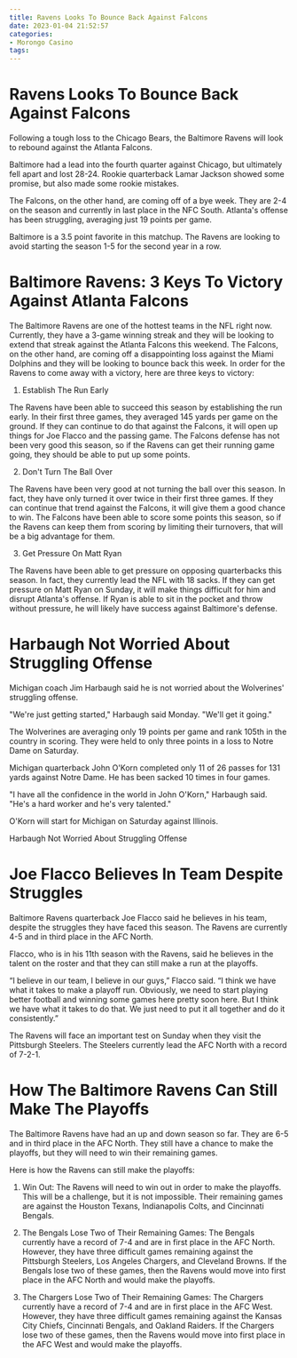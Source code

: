 ```yaml
---
title: Ravens Looks To Bounce Back Against Falcons 
date: 2023-01-04 21:52:57
categories:
- Morongo Casino
tags:
---
```



#  Ravens Looks To Bounce Back Against Falcons 

Following a tough loss to the Chicago Bears, the Baltimore Ravens will look to rebound against the Atlanta Falcons.

Baltimore had a lead into the fourth quarter against Chicago, but ultimately fell apart and lost 28-24. Rookie quarterback Lamar Jackson showed some promise, but also made some rookie mistakes.

The Falcons, on the other hand, are coming off of a bye week. They are 2-4 on the season and currently in last place in the NFC South. Atlanta's offense has been struggling, averaging just 19 points per game.

Baltimore is a 3.5 point favorite in this matchup. The Ravens are looking to avoid starting the season 1-5 for the second year in a row.

#  Baltimore Ravens: 3 Keys To Victory Against Atlanta Falcons 


The Baltimore Ravens are one of the hottest teams in the NFL right now. Currently, they have a 3-game winning streak and they will be looking to extend that streak against the Atlanta Falcons this weekend. The Falcons, on the other hand, are coming off a disappointing loss against the Miami Dolphins and they will be looking to bounce back this week. In order for the Ravens to come away with a victory, here are three keys to victory: 

1) Establish The Run Early

The Ravens have been able to succeed this season by establishing the run early. In their first three games, they averaged 145 yards per game on the ground. If they can continue to do that against the Falcons, it will open up things for Joe Flacco and the passing game. The Falcons defense has not been very good this season, so if the Ravens can get their running game going, they should be able to put up some points. 

2) Don't Turn The Ball Over

The Ravens have been very good at not turning the ball over this season. In fact, they have only turned it over twice in their first three games. If they can continue that trend against the Falcons, it will give them a good chance to win. The Falcons have been able to score some points this season, so if the Ravens can keep them from scoring by limiting their turnovers, that will be a big advantage for them. 

3) Get Pressure On Matt Ryan

The Ravens have been able to get pressure on opposing quarterbacks this season. In fact, they currently lead the NFL with 18 sacks. If they can get pressure on Matt Ryan on Sunday, it will make things difficult for him and disrupt Atlanta's offense. If Ryan is able to sit in the pocket and throw without pressure, he will likely have success against Baltimore's defense.

#  Harbaugh Not Worried About Struggling Offense 

Michigan coach Jim Harbaugh said he is not worried about the Wolverines' struggling offense.

"We're just getting started," Harbaugh said Monday. "We'll get it going."

The Wolverines are averaging only 19 points per game and rank 105th in the country in scoring. They were held to only three points in a loss to Notre Dame on Saturday.

Michigan quarterback John O'Korn completed only 11 of 26 passes for 131 yards against Notre Dame. He has been sacked 10 times in four games.

"I have all the confidence in the world in John O'Korn," Harbaugh said. "He's a hard worker and he's very talented."

O'Korn will start for Michigan on Saturday against Illinois.


Harbaugh Not  Worried About Struggling Offense

#  Joe Flacco Believes In Team Despite Struggles 

Baltimore Ravens quarterback Joe Flacco said he believes in his team, despite the struggles they have faced this season. The Ravens are currently 4-5 and in third place in the AFC North.

Flacco, who is in his 11th season with the Ravens, said he believes in the talent on the roster and that they can still make a run at the playoffs.

“I believe in our team, I believe in our guys,” Flacco said. “I think we have what it takes to make a playoff run. Obviously, we need to start playing better football and winning some games here pretty soon here. But I think we have what it takes to do that. We just need to put it all together and do it consistently.”

The Ravens will face an important test on Sunday when they visit the Pittsburgh Steelers. The Steelers currently lead the AFC North with a record of 7-2-1.

#  How The Baltimore Ravens Can Still Make The Playoffs

The Baltimore Ravens have had an up and down season so far. They are 6-5 and in third place in the AFC North. They still have a chance to make the playoffs, but they will need to win their remaining games.

Here is how the Ravens can still make the playoffs:

1. Win Out: The Ravens will need to win out in order to make the playoffs. This will be a challenge, but it is not impossible. Their remaining games are against the Houston Texans, Indianapolis Colts, and Cincinnati Bengals.

2. The Bengals Lose Two of Their Remaining Games: The Bengals currently have a record of 7-4 and are in first place in the AFC North. However, they have three difficult games remaining against the Pittsburgh Steelers, Los Angeles Chargers, and Cleveland Browns. If the Bengals lose two of these games, then the Ravens would move into first place in the AFC North and would make the playoffs.

3. The Chargers Lose Two of Their Remaining Games: The Chargers currently have a record of 7-4 and are in first place in the AFC West. However, they have three difficult games remaining against the Kansas City Chiefs, Cincinnati Bengals, and Oakland Raiders. If the Chargers lose two of these games, then the Ravens would move into first place in the AFC West and would make the playoffs.